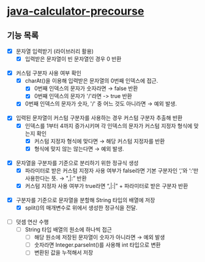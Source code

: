 # [java-calculator-precourse](https://github.com/making-a-scene/java-calculator-7)

## 기능 목록

- [x]  문자열 입력받기 (라이브러리 활용)
    - [x]  입력받은 문자열이 빈 문자열인 경우 0 반환
<br><br>
- [x]  커스텀 구분자 사용 여부 확인
    - [x]  charAt()을 이용해 입력받은 문자열의 0번째 인덱스에 접근.
        - [x]  0번째 인덱스의 문자가 숫자라면 → false 반환
        - [x]  0번째 인덱스의 문자가 '/'라면 -> true 반환
    - [x]  0번째 인덱스의 문자가 숫자, '/' 중 어느 것도 아니라면 → 예외 발생.
<br><br>
- [x] 입력된 문자열이 커스텀 구분자를 사용하는 경우 커스텀 구분자 추출해 반환
  - [x]  인덱스를 1부터 4까지 증가시키며 각 인덱스의 문자가 커스텀 지정자 형식에 맞는지 확인
      - [x]  커스텀 지정자 형식에 맞다면 → 해당 커스텀 지정자를 반환
      - [x]  형식에 맞지 않는 않는다면 → 예외 발생.
<br><br>
- [x]  문자열을 구분자를 기준으로 분리하기 위한 정규식 생성
    - [x]  파라미터로 받은 커스텀 지정자 사용 여부가 false라면 기본 구분자인 ‘,’와 ‘:’만 사용한다는 뜻. → ",|:” 반환
    - [x]  커스텀 지정자 사용 여부가 true라면 “,|:|” + 파라미터로 받은 구분자 반환
<br><br>
- [x]  구분자를 기준으로 문자열을 분할해 String 타입의 배열에 저장
    - [x]  split()의 매개변수로 위에서 생성한 정규식을 전달.
<br><br>
- [ ]  덧셈 연산 수행
    - [ ]  String 타입 배열의 원소에 하나씩 접근
        - [ ]  해당 원소에 저장된 문자열이 숫자가 아니라면 → 예외 발생
        - [ ]  숫자라면 Integer.parseInt()를 사용해 int 타입으로 변환
        - [ ]  변환된 값을 누적해서 저장